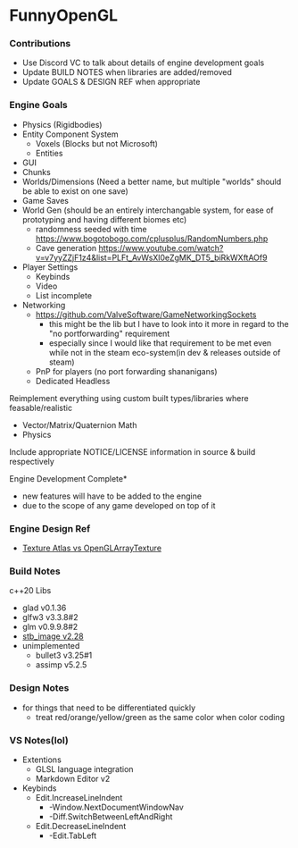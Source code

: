 # FunnyOpenGL
### Contributions
- Use Discord VC to talk about details of engine development goals
- Update BUILD NOTES when libraries are added/removed
- Update GOALS & DESIGN REF when appropriate
### Engine Goals
- Physics (Rigidbodies)
- Entity Component System
	- Voxels (Blocks but not Microsoft)
	- Entities
- GUI
- Chunks
- Worlds/Dimensions (Need a better name, but multiple "worlds" should be able to exist on one save)
- Game Saves
- World Gen (should be an entirely interchangable system, for ease of prototyping and having different biomes etc)
	- randomness seeded with time https://www.bogotobogo.com/cplusplus/RandomNumbers.php
	- Cave generation https://www.youtube.com/watch?v=v7yyZZjF1z4&list=PLFt_AvWsXl0eZgMK_DT5_biRkWXftAOf9
- Player Settings
	- Keybinds
	- Video
	- List incomplete
- Networking
	- https://github.com/ValveSoftware/GameNetworkingSockets
		- this might be the lib but I have to look into it more in regard to the "no portforwarding" requirement
		- especially since I would like that requirement to be met even while not in the steam eco-system(in dev & releases outside of steam)
	- PnP for players (no port forwarding shananigans)
	- Dedicated Headless

Reimplement everything using custom built types/libraries where feasable/realistic
- Vector/Matrix/Quaternion Math
- Physics

Include appropriate NOTICE/LICENSE information in source & build respectively

Engine Development Complete*<br>
- new features will have to be added to the engine
- due to the scope of any game developed on top of it

### Engine Design Ref
- [Texture Atlas vs OpenGLArrayTexture](https://gamedev.stackexchange.com/questions/121567/texture-atlas-vs-array-texture-how-differently-are-they-handled-by-cpu-and-gpu)

### Build Notes
c++20
Libs
- glad v0.1.36
- glfw3 v3.3.8#2
- glm v0.9.9.8#2
- [stb_image v2.28](https://github.com/nothings/stb)
- unimplemented
	- bullet3 v3.25#1
	- assimp v5.2.5

### Design Notes
- for things that need to be differentiated quickly
	- treat red/orange/yellow/green as the same color when color coding



### VS Notes(lol)
- Extentions
	- GLSL language integration
	- Markdown Editor v2
- Keybinds
	- Edit.IncreaseLineIndent
		- -Window.NextDocumentWindowNav
		- -Diff.SwitchBetweenLeftAndRight
	- Edit.DecreaseLineIndent
		- -Edit.TabLeft